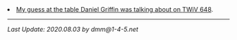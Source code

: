 
<li><a href="./images/twiv648.jpg">My guess at the table Daniel Griffin was talking about on <a href="https://www.microbe.tv/twiv/twiv-648/">TWiV 648</a>.


<br>
<hr>
<i>Last Update: 2020.08.03 by dmm@1-4-5.net


